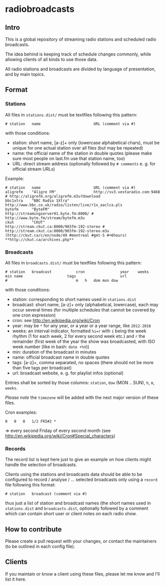 # radiobroadcasts

## Intro

This is a global repository of streaming radio stations and scheduled radio
broadcasts.

The idea behind is keeping track of schedule changes commonly, while allowing
clients of all kinds to use those data.

All radio stations and broadcasts are divided by language of presentation, and
by main topics.

## Format

### Stations

All files in `stations.dist/` must be textfiles following this pattern:

~~~~
# station   name                        URL (comment via #)
~~~~

with those conditions:

* station: short name, [a-z]+ only (lowercase alphabetical chars), must be
  unique for one actual station over all files (but may be repeated)
* name: the official name of the station in double quotes (please make sure
  most people on last.fm use that station name, too)
* URL: direct stream address (optionally followed by `# comments` e. g. for
  official stream URLs)

Example:

~~~~
# station   name                        URL (comment via #)
aligrefm    "Aligre FM"                 http://sv3.vestaradio.com:9468 # http://aligrefm.org/aligrefm.m3u?download
bbc1xtra    "BBC Radio 1Xtra"           http://www.bbc.co.uk/radio/listen/live/r1x_aaclca.pls
bytefm      "ByteFM"                    http://streamingserver01.byte.fm:8000/ # http://www.byte.fm/stream/bytefm.m3u
ckut        "CKUT"                      http://stream.ckut.ca:8000/903fm-192-stereo # http://stream.ckut.ca:8000/903fm-192-stereo.m3u (http://ckut.ca/c/en/node/49 #montreal #gmt-5 #+6hours) **http://ckut.ca/archives.php**
~~~~

### Broadcasts

All files in `broadcasts.dist/` must be textfiles following this pattern:

~~~~
# station   broadcast           cron                year    weeks   min name                    tags                    url
#                               m   h   dom mon dow
~~~~

with those conditions:

* station: corresponding to short names used in `stations.dist`
* broadcast: short name, [a-z]+ only (alphabetical, lowercase), each may occur
  several times (for multiple schedules that cannot be covered by one cron
  expression)
* cron: see <http://en.wikipedia.org/wiki/Cron>
* year: may be `*` for any year, or a year or a year range, like `2012-2016`
* weeks: an interval indicator, formatted `%i=r` with `i` being the week rhythm
  (1 for each week, 2 for every second week etc.) and `r` the remainder (first
  week of the year the show was broadcasted, with ISO week number (like in
  bash: `date +%V`))
* min: duration of the broadcast in minutes
* name: official broadcast name in double quotes
* tags: [a-z]+, comma separated, no spaces (there should not be more than five
  tags per broadcast)
* url: broadcast website, e. g. for playlist infos (optional)

Entries shall be sorted by those columns: `station`, `dow` (MON .. SUN), `h`, `m`, `weeks`.

*Please note* the `timezone` will be added with the next major version of these files.

Cron examples:

~~~~
0   0   0   1/2 FRI#2 *
~~~~

=> every second Friday of every second month (see <http://en.wikipedia.org/wiki/Cron#Special_characters>)

### Records

The record list is kept here just to give an example on how clients might
handle the selection of broadcasts.

Clients using the stations and broadcasts data should be able to be configured
to record / analyse / ... selected broadcasts only using a `record` file
following this format:

~~~~
# station   broadcast (comment via #)
~~~~

thus just a list of station and broadcast names (the short names used in
`stations.dist` and `broadcasts.dist`, optionally followed by a comment which
can contain short user or client notes on each radio show.

## How to contribute

Please create a pull request with your changes, or contact the maintainers (to
be outlined in each config file).

## Clients

If you maintain or know a client using these files, please let me know and I'll
list it here.
